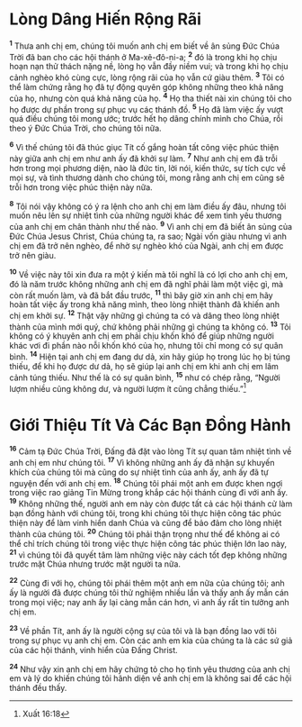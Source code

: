 # Lòng Dâng Hiến Rộng Rãi
<sup><b>1</b></sup> Thưa anh chị em, chúng tôi muốn anh chị em biết về ân sủng Đức Chúa Trời đã ban cho các hội thánh ở Ma-xê-đô-ni-a; <sup><b>2</b></sup> đó là trong khi họ chịu hoạn nạn thử thách nặng nề, lòng họ vẫn đầy niềm vui; và trong khi họ chịu cảnh nghèo khó cùng cực, lòng rộng rãi của họ vẫn cứ giàu thêm. <sup><b>3</b></sup> Tôi có thể làm chứng rằng họ đã tự động quyên góp không những theo khả năng của họ, nhưng còn quá khả năng của họ. <sup><b>4</b></sup> Họ tha thiết nài xin chúng tôi cho họ được dự phần trong sự phục vụ các thánh đồ. <sup><b>5</b></sup> Họ đã làm việc ấy vượt quá điều chúng tôi mong ước; trước hết họ dâng chính mình cho Chúa, rồi theo ý Đức Chúa Trời, cho chúng tôi nữa.

<sup><b>6</b></sup> Vì thế chúng tôi đã thúc giục Tít cố gắng hoàn tất công việc phúc thiện này giữa anh chị em như anh ấy đã khởi sự làm. <sup><b>7</b></sup> Như anh chị em đã trỗi hơn trong mọi phương diện, nào là đức tin, lời nói, kiến thức, sự tích cực về mọi sự, và tình thương dành cho chúng tôi, mong rằng anh chị em cũng sẽ trỗi hơn trong việc phúc thiện này nữa.

<sup><b>8</b></sup> Tôi nói vậy không có ý ra lệnh cho anh chị em làm điều ấy đâu, nhưng tôi muốn nêu lên sự nhiệt tình của những người khác để xem tình yêu thương của anh chị em chân thành như thế nào. <sup><b>9</b></sup> Vì anh chị em đã biết ân sủng của Đức Chúa Jesus Christ, Chúa chúng ta, ra sao; Ngài vốn giàu nhưng vì anh chị em đã trở nên nghèo, để nhờ sự nghèo khó của Ngài, anh chị em được trở nên giàu.

<sup><b>10</b></sup> Về việc này tôi xin đưa ra một ý kiến mà tôi nghĩ là có lợi cho anh chị em, đó là năm trước không những anh chị em đã nghĩ phải làm một việc gì, mà còn rất muốn làm, và đã bắt đầu trước, <sup><b>11</b></sup> thì bây giờ xin anh chị em hãy hoàn tất việc ấy trong khả năng mình, theo lòng nhiệt thành đã khiến anh chị em khởi sự. <sup><b>12</b></sup> Thật vậy những gì chúng ta có và dâng theo lòng nhiệt thành của mình mới quý, chứ không phải những gì chúng ta không có. <sup><b>13</b></sup> Tôi không có ý khuyên anh chị em phải chịu khốn khó để giúp những người khác vơi đi phần nào nỗi khốn khó của họ, nhưng tôi chỉ mong có sự quân bình. <sup><b>14</b></sup> Hiện tại anh chị em đang dư dả, xin hãy giúp họ trong lúc họ bị túng thiếu, để khi họ được dư dả, họ sẽ giúp lại anh chị em khi anh chị em lâm cảnh túng thiếu. Như thế là có sự quân bình, <sup><b>15</b></sup> như có chép rằng, “Người lượm nhiều cũng không dư, và người lượm ít cũng chẳng thiếu.”[^1-faedb080-2637-4988-994a-6f54f29390f9]

# Giới Thiệu Tít Và Các Bạn Đồng Hành
<sup><b>16</b></sup> Cảm tạ Đức Chúa Trời, Đấng đã đặt vào lòng Tít sự quan tâm nhiệt tình về anh chị em như chúng tôi. <sup><b>17</b></sup> Vì không những anh ấy đã nhận sự khuyến khích của chúng tôi mà cũng do sự nhiệt tình của anh ấy, anh ấy đã tự nguyện đến với anh chị em. <sup><b>18</b></sup> Chúng tôi phái một anh em được khen ngợi trong việc rao giảng Tin Mừng trong khắp các hội thánh cùng đi với anh ấy. <sup><b>19</b></sup> Không những thế, người anh em này còn được tất cả các hội thánh cử làm bạn đồng hành với chúng tôi, trong khi chúng tôi thực hiện công tác phúc thiện này để làm vinh hiển danh Chúa và cũng để bảo đảm cho lòng nhiệt thành của chúng tôi. <sup><b>20</b></sup> Chúng tôi phải thận trọng như thế để không ai có thể chỉ trích chúng tôi trong việc thực hiện công tác phúc thiện lớn lao này, <sup><b>21</b></sup> vì chúng tôi đã quyết tâm làm những việc này cách tốt đẹp không những trước mặt Chúa nhưng trước mặt người ta nữa.

<sup><b>22</b></sup> Cùng đi với họ, chúng tôi phái thêm một anh em nữa của chúng tôi; anh ấy là người đã được chúng tôi thử nghiệm nhiều lần và thấy anh ấy mẫn cán trong mọi việc; nay anh ấy lại càng mẫn cán hơn, vì anh ấy rất tin tưởng anh chị em.

<sup><b>23</b></sup> Về phần Tít, anh ấy là người cộng sự của tôi và là bạn đồng lao với tôi trong sự phục vụ anh chị em. Còn các anh em kia của chúng ta là các sứ giả của các hội thánh, vinh hiển của Đấng Christ.

<sup><b>24</b></sup> Như vậy xin anh chị em hãy chứng tỏ cho họ tình yêu thương của anh chị em và lý do khiến chúng tôi hãnh diện về anh chị em là không sai để các hội thánh đều thấy.

[^1-faedb080-2637-4988-994a-6f54f29390f9]: Xuất 16:18